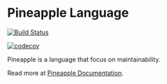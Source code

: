 # Pineapple Language

[![Build Status](https://travis-ci.org/wongjiahau/Pineapple.svg?branch=master)](https://travis-ci.org/wongjiahau/Pineapple)

[![codecov](https://codecov.io/gh/wongjiahau/Pineapple/branch/master/graph/badge.svg)](https://codecov.io/gh/wongjiahau/Pineapple)

Pineapple is a language that focus on maintainability.  

Read more at [Pineapple Documentation](https://wongjiahau.github.io/Pineapple/).